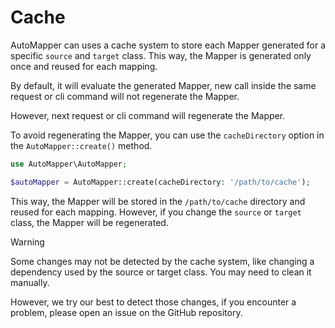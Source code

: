 # Cache

AutoMapper can uses a cache system to store each Mapper generated for a specific `source` and `target` class. 
This way, the Mapper is generated only once and reused for each mapping.

By default, it will evaluate the generated Mapper, new call inside the same request or cli command will not regenerate the Mapper.

However, next request or cli command will regenerate the Mapper.

To avoid regenerating the Mapper, you can use the `cacheDirectory` option in the `AutoMapper::create()` method.

```php
use AutoMapper\AutoMapper;

$autoMapper = AutoMapper::create(cacheDirectory: '/path/to/cache');
```

This way, the Mapper will be stored in the `/path/to/cache` directory and reused for each mapping. However, if you change
the `source` or `target` class, the Mapper will be regenerated.

> [!WARNING]
> Some changes may not be detected by the cache system, like changing a dependency used by the source or target class.
> You may need to clean it manually.
> 
> However, we try our best to detect those changes, if you encounter a problem, please open an issue on the GitHub repository.
